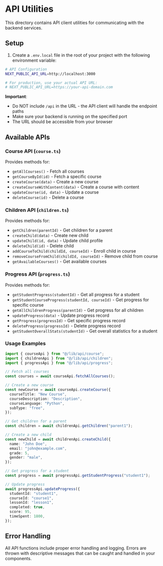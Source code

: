 # API Utilities

This directory contains API client utilities for communicating with the backend services.

## Setup

1. Create a `.env.local` file in the root of your project with the following environment variable:

```bash
# API Configuration
NEXT_PUBLIC_API_URL=http://localhost:3000

# For production, use your actual API URL:
# NEXT_PUBLIC_API_URL=https://your-api-domain.com
```

**Important**:

- Do NOT include `/api` in the URL - the API client will handle the endpoint paths
- Make sure your backend is running on the specified port
- The URL should be accessible from your browser

## Available APIs

### Course API (`course.ts`)

Provides methods for:

- `getAllCourses()` - Fetch all courses
- `getCourseById(id)` - Fetch a specific course
- `createCourse(data)` - Create a new course
- `createCourseWithContent(data)` - Create a course with content
- `updateCourse(id, data)` - Update a course
- `deleteCourse(id)` - Delete a course

### Children API (`children.ts`)

Provides methods for:

- `getChildren(parentId)` - Get children for a parent
- `createChild(data)` - Create new child
- `updateChild(id, data)` - Update child profile
- `deleteChild(id)` - Delete child
- `addCourseToChild(childId, courseId)` - Enroll child in course
- `removeCourseFromChild(childId, courseId)` - Remove child from course
- `getAvailableCourses()` - Get available courses

### Progress API (`progress.ts`)

Provides methods for:

- `getStudentProgress(studentId)` - Get all progress for a student
- `getStudentCourseProgress(studentId, courseId)` - Get progress for specific course
- `getAllChildrenProgress(parentId)` - Get progress for all children
- `updateProgress(data)` - Update progress record
- `getProgress(progressId)` - Get specific progress record
- `deleteProgress(progressId)` - Delete progress record
- `getStudentOverallStats(studentId)` - Get overall statistics for a student

### Usage Examples

```typescript
import { courseApi } from "@/lib/api/course";
import { childrenApi } from "@/lib/api/children";
import { progressApi } from "@/lib/api/progress";

// Fetch all courses
const courses = await courseApi.fetchAllCourses();

// Create a new course
const newCourse = await courseApi.createCourse({
  courseTitle: "New Course",
  courseDescription: "Description",
  courseLanguage: "Python",
  subType: "free",
});

// Get children for a parent
const children = await childrenApi.getChildren("parent1");

// Create a new child
const newChild = await childrenApi.createChild({
  name: "John Doe",
  email: "john@example.com",
  grade: 5,
  gender: "male",
});

// Get progress for a student
const progress = await progressApi.getStudentProgress("student1");

// Update progress
await progressApi.updateProgress({
  studentId: "student1",
  courseId: "course1",
  lessonId: "lesson1",
  completed: true,
  score: 95,
  timeSpent: 1800,
});
```

## Error Handling

All API functions include proper error handling and logging. Errors are thrown with descriptive messages that can be caught and handled in your components.
